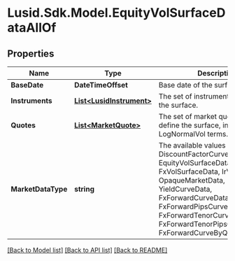 # Lusid.Sdk.Model.EquityVolSurfaceDataAllOf

## Properties

Name | Type | Description | Notes
------------ | ------------- | ------------- | -------------
**BaseDate** | **DateTimeOffset** | Base date of the surface | 
**Instruments** | [**List&lt;LusidInstrument&gt;**](LusidInstrument.md) | The set of instruments that define the surface. | 
**Quotes** | [**List&lt;MarketQuote&gt;**](MarketQuote.md) | The set of market quotes that define the surface, in NormalVol or LogNormalVol terms. | 
**MarketDataType** | **string** | The available values are: DiscountFactorCurveData, EquityVolSurfaceData, FxVolSurfaceData, IrVolCubeData, OpaqueMarketData, YieldCurveData, FxForwardCurveData, FxForwardPipsCurveData, FxForwardTenorCurveData, FxForwardTenorPipsCurveData, FxForwardCurveByQuoteReference | 

[[Back to Model list]](../README.md#documentation-for-models) [[Back to API list]](../README.md#documentation-for-api-endpoints) [[Back to README]](../README.md)

